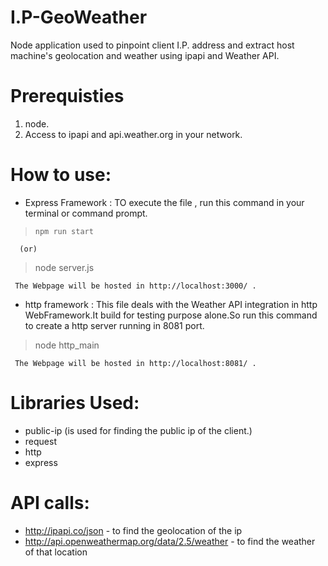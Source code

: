 # I.P-GeoWeather
Node application used to  pinpoint client I.P. address and extract host machine's geolocation and weather using ipapi and Weather API. 


# Prerequisties
1. node.
2. Access to ipapi and api.weather.org in your network.

# How to use:
 * Express Framework : TO execute the file , run this command in your terminal or command prompt.
 
 >     npm run start  
     
      (or)
      
  >    node server.js
      
     The Webpage will be hosted in http://localhost:3000/ .
 
  * http framework : This file deals with the Weather API integration in http WebFramework.It build for testing purpose alone.So run this command to create a http server running in 8081 port.

      
      
      
   >   node http_main
      
     The Webpage will be hosted in http://localhost:8081/ .
  
 
  

 
 
# Libraries Used:
* public-ip (is used for finding the public ip of the client.)
* request
* http
* express

# API calls:
* http://ipapi.co/json - to find the geolocation of the ip
* http://api.openweathermap.org/data/2.5/weather - to find the weather of that location

